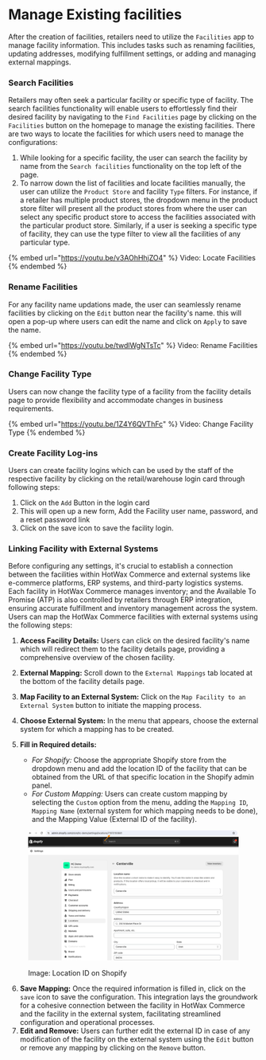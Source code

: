 # Manage Existing facilities

After the creation of facilities, retailers need to utilize the `Facilities` app to manage facility information. This includes tasks such as renaming facilities, updating addresses, modifying fulfillment settings, or adding and managing external mappings.

### Search Facilities

Retailers may often seek a particular facility or specific type of facility. The search facilities functionality will enable users to effortlessly find their desired facility by navigating to the `Find Facilities` page by clicking on the `Facilities` button on the homepage to manage the existing facilities. There are two ways to locate the facilities for which users need to manage the configurations:

1. While looking for a specific facility, the user can search the facility by name from the `Search facilities` functionality on the top left of the page.
2. To narrow down the list of facilities and locate facilities manually, the user can utilize the `Product Store` and facility `Type` filters. For instance, if a retailer has multiple product stores, the dropdown menu in the product store filter will present all the product stores from where the user can select any specific product store to access the facilities associated with the particular product store. Similarly, if a user is seeking a specific type of facility, they can use the type filter to view all the facilities of any particular type.

{% embed url="https://youtu.be/v3AOhHhjZO4" %}
Video: Locate Facilities
{% endembed %}

### Rename Facilities

For any facility name updations made, the user can seamlessly rename facilities by clicking on the `Edit` button near the facility's name. this will open a pop-up where users can edit the name and click on `Apply` to save the name.

{% embed url="https://youtu.be/twdlWgNTsTc" %}
Video: Rename Facilities
{% endembed %}

### Change Facility Type

Users can now change the facility type of a facility from the facility details page to provide flexibility and accommodate changes in business requirements.

{% embed url="https://youtu.be/1Z4Y6QVThFc" %}
Video: Change Facility Type
{% endembed %}

### Create Facility Log-ins

Users can create facility logins which can be used by the staff of the respective facility by clicking on the retail/warehouse login card through following steps:

1. Click on the `Add` Button in the login card
2. This will open up a new form, Add the Facility user name, password, and a reset password link
3. Click on the save icon to save the facility login.

### Linking Facility with External Systems

Before configuring any settings, it's crucial to establish a connection between the facilities within HotWax Commerce and external systems like e-commerce platforms, ERP systems, and third-party logistics systems. Each facility in HotWax Commerce manages inventory; and the Available To Promise (ATP) is also controlled by retailers through ERP integration, ensuring accurate fulfillment and inventory management across the system. Users can map the HotWax Commerce facilities with external systems using the following steps:

1. **Access Facility Details:** Users can click on the desired facility's name which will redirect them to the facility details page, providing a comprehensive overview of the chosen facility.
2. **External Mapping:** Scroll down to the `External Mappings` tab located at the bottom of the facility details page.
3. **Map Facility to an External System:** Click on the `Map Facility to an External System` button to initiate the mapping process.
4. **Choose External System:** In the menu that appears, choose the external system for which a mapping has to be created.
5. **Fill in Required details:**
   
      * _For Shopify:_ Choose the appropriate Shopify store from the dropdown menu and add the location ID of the facility that can be obtained from the URL of that specific location in the Shopify admin panel.
      * _For Custom Mapping:_ Users can create custom mapping by selecting the `Custom` option from the menu, adding the `Mapping ID`, `Mapping Name` (external system for which mapping needs to be done), and the Mapping Value (External ID of the facility).

<figure><img src="../../.gitbook/assets/Screenshot 2024-02-29 at 10.58.39 AM.png" alt=""><figcaption><p>Image: Location ID on Shopify</p></figcaption></figure>

6. **Save Mapping:** Once the required information is filled in, click on the `save` icon to save the configuration. This integration lays the groundwork for a cohesive connection between the facility in HotWax Commerce and the facility in the external system, facilitating streamlined configuration and operational processes.
7. **Edit and Remove:** Users can further edit the external ID in case of any modification of the facility on the external system using the `Edit` button or remove any mapping by clicking on the `Remove` button.
